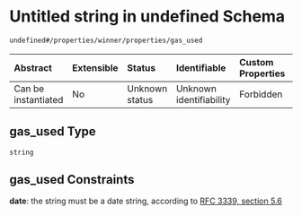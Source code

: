 # Untitled string in undefined Schema

```txt
undefined#/properties/winner/properties/gas_used
```



| Abstract            | Extensible | Status         | Identifiable            | Custom Properties | Additional Properties | Access Restrictions | Defined In                                                             |
| :------------------ | :--------- | :------------- | :---------------------- | :---------------- | :-------------------- | :------------------ | :--------------------------------------------------------------------- |
| Can be instantiated | No         | Unknown status | Unknown identifiability | Forbidden         | Allowed               | none                | [Block.schema.json\*](../out/Block.schema.json "open original schema") |

## gas\_used Type

`string`

## gas\_used Constraints

**date**: the string must be a date string, according to [RFC 3339, section 5.6](https://tools.ietf.org/html/rfc3339 "check the specification")
